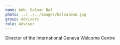 ```yaml
---
name: Amb. Salman Bal
photo: ../../../images/balsalman.jpg
group: Advisers
role: Adviser
---
```


Director of the International Geneva Welcome Centre
